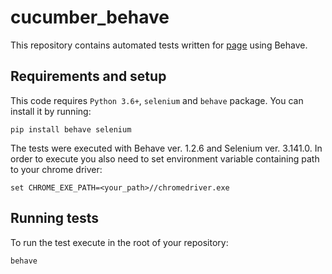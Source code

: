 # cucumber_behave
This repository contains automated tests written for [page](http://automationpractice.com/index.php) using Behave.

## Requirements and setup
This code requires `Python 3.6+`, `selenium` and `behave` package. You can install it by running: 
```
pip install behave selenium
```
The tests were executed with Behave ver. 1.2.6 and Selenium ver. 3.141.0.
In order to execute you also need to set environment variable containing path to your chrome driver:
```
set CHROME_EXE_PATH=<your_path>//chromedriver.exe
```

## Running tests
To run the test execute in the root of your repository:
```
behave
```
